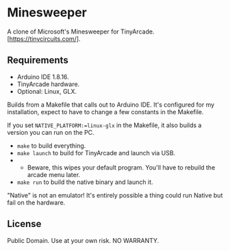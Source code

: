 # Minesweeper

A clone of Microsoft's Minesweeper for TinyArcade. [https://tinycircuits.com/].

## Requirements

- Arduino IDE 1.8.16.
- TinyArcade hardware.
- Optional: Linux, GLX.

Builds from a Makefile that calls out to Arduino IDE.
It's configured for my installation, expect to have to change a few constants in the Makefile.

If you set `NATIVE_PLATFORM:=linux-glx` in the Makefile, it also builds a version you can run on the PC.

- `make` to build everything.
- `make launch` to build for TinyArcade and launch via USB.
- - Beware, this wipes your default program. You'll have to rebuild the arcade menu later.
- `make run` to build the native binary and launch it.

"Native" is not an emulator! It's entirely possible a thing could run Native but fail on the hardware.

## License

Public Domain. Use at your own risk. NO WARRANTY.
